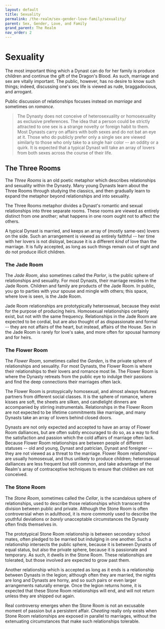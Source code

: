 ```yaml
---
layout: default
title: Sexuality
permalink: /the-realm/sex-gender-love-family/sexuality/
parent: Sex, Gender, Love, and Family
grand_parent: The Realm
nav_order: 2
---
```


# Sexuality

The most important thing which a Dynast can do for her family is produce
children and continue the gift of the Dragon's Blood. As such, marriage and sex
are vitally important. The public, however, has no desire to know such things;
indeed, discussing one's sex life is viewed as rude, braggadocious, and
arrogant.

Public discussion of relationships focuses instead on _marriage_ and sometimes
on _romance_.

> The Dynasty does not conceive of heterosexuality or homosexuality as exclusive
> preferences. The idea that a person could be strictly attracted to one sex is
> a strange novelty or foreign habit to them. Most Dynasts carry on affairs with
> both sexes and do not bat an eye at it. Those who do publicly prefer only a
> single sex are viewed similarly to those who only take to a single hair color
> -- an oddity or a quirk. It is expected that a typical Dynast will take an
> array of lovers from both sexes across the course of their life.

## The Three Rooms

The _Three Rooms_ is an old poetic metaphor which describes relationships and
sexuality within the Dynasty. Many young Dynasts learn about the Three Rooms
through studying the classics, and then gradually learn to expand the metaphor
beyond relationships and into sexuality.

The Three Rooms metaphor divides a Dynast's romantic and sexual relationships
into three separate rooms. These rooms are viewed as entirely distinct from
one another; what happens in one room ought not to affect the others.

A typical Dynast is married, and keeps an array of (mostly same-sex) lovers on
the side. Such an arrangement is viewed as entirely faithful -- her time with
her lovers is not disloyal, because it is a different _kind_ of love than the
marriage. It is fully accepted, as long as such things remain out of sight and
do not produce illicit children.

### The Jade Room

The _Jade Room_, also sometimes called the _Parlor_, is the public sphere of
relationships and sexuality. For most Dynasts, their marriage resides in the
Jade Room. Children and family are products of the Jade Room. In public, you go
to parties with your spouse and mingle with others; this space, where love is
seen, is the Jade Room.

Jade Room relationships are prototypically heterosexual, because they exist for
the purpose of producing heirs. Homosexual relationships certainly exist, but
not with the same frequency. Relationships in the Jade Room are expected to be
cordial, but are also thought of as dispassionate and formal -- they are not
affairs of the heart, but instead, affairs of the House. Sex in the Jade Room is
rarely for love's sake, and more often for spousal harmony and for heirs.

### The Flower Room

The _Flower Room_, sometimes called the _Garden_, is the private sphere of
relationships and sexuality. For most Dynasts, the Flower Room is where their
relationships to their lovers and romance most lie. The Flower Room is where the
Dynasty retreats from the public eye to indulge their passions and find the
deep connections their marriages often lack.

The Flower Room is protoypically homosexual, and almost always features partners
from different social classes. It is the sphere of romance, where kisses are
soft, the sheets are silken, and candlelight dinners are accompanied by
stirring instrumentals. Relationships in the Flower Room are not expected to be
lifetime commitments like marriage, and many Dynasts take an array of lovers
behind closed doors.

Dynasts are not only expected and accepted to have an array of Flower Room
dalliances, but are often subtly encouraged to do so, as a way to find the
satisfaction and passion which the cold affairs of marriage often lack. Because
Flower Room relationships are between people of different statuses -- old and
young, Dynast and patrician, Dynast and foreigner -- they are not viewed as a
threat to the marriage. Flower Room relationships are usually homosexual, and
thus unlikely to produce children; heterosexual dalliances are less frequent but
still common, and take advantage of the Realm's array of contraceptive
techniques to ensure that children are not conceived.

### The Stone Room

The _Stone Room_, sometimes called the _Cellar_, is the scandalous sphere of
relationships, used to describe those relationships which transcend the division
between public and private. Although the Stone Room is often controversial when
in adulthood, it is more commonly used to describe the youthful deviations or
_barely_ unacceptable circumstances the Dynasty often finds themselves in.

The prototypical Stone Room relationship is between secondary school mates,
often pledged to be married but indulging in one another. Such a relationship
intersects the public sphere, because it is between Dynasts of equal status, but
also the private sphere, because it is passionate and temporary. As such, it
dwells in the Stone Room. These relationships are tolerated, but those involved
are expected to grow past them.

Another relationship which is accepted as long as it ends is a relationship
between Dynasts in the legion; although often they are married, the nights are
long and Dynasts are horny, and so such pairs or even larger arrangements
naturally emerge. Once the legion returns home, it is expected that these
Stone Room relationships will end, and will not return unless they are shipped
out again.

Real controversy emerges when the Stone Room is not an excusable moment of
passion but a persistent affair. _Cheating_ really only exists when Stone Room
relationships are exposed in parallel to marriages, without the extenuating
circumstances that make such relationships tolerable.
